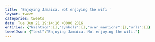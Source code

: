 ```yaml
---
title: 'Enjoying Jamaica. Not enjoying the wifi.'
layout: tweet
categories: tweets
date: Tue Jun 21 19:14:16 +0000 2016
entities: {"hashtags":[],"symbols":[],"user_mentions":[],"urls":[]}
tweetJson: {"text":"Enjoying Jamaica. Not enjoying the wifi."}
---
```

